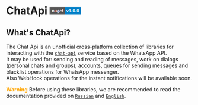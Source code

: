 # ChatApi [![NuGet version (ChatApi.Core)](Images/NuGetVersions/ChatApi.Core_NuGetVersion.png)](https://www.nuget.org/packages/ChatApi.Core/)

## What's ChatApi?

The Chat Api is an unofficial cross-platform collection of libraries for interacting with the [`сhat-api`](https://chat-api.com) service based on the WhatsApp API. <br/>
It may be used for: sending and reading of messages, work on dialogs (personal chats and groups), accounts, queues for sending messages and blacklist operations for WhatsApp messenger. <br/> 
Also WebHook operations for the instant notifications will be available soon.

**<span style="color:orange">Warning</span>** Before using these libraries, we are recommended to read the documentation provided on [`Russian`](Documentation/ru-RU/README.md) and [`English`](Documentation/en-EN/README.md).

     
